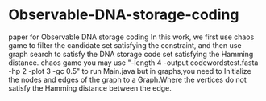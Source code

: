 # Observable-DNA-storage-coding
paper for Observable DNA storage coding
In this work, we first use chaos game to filter the candidate set satisfying the constraint, and then use graph search to satisfy the DNA storage code set satisfying the Hamming distance.
chaos game you may use "-length 4 -output codewordstest.fasta -hp 2 -plot 3 -gc 0.5" to run Main.java
but in graphs,you need to Initialize the nodes and edges of the graph to a Graph.Where the vertices do not satisfy the Hamming distance between the edge.
